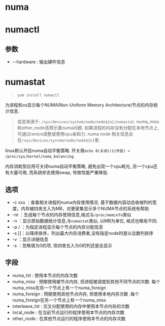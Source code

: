# numa

# numactl

## 参数
- --hardware : 输出硬件信息

# numastat
> `yum install numactl`

为进程和os显示每个NUMA(Non-Uniform Memory Architecture)节点的内存统计信息.

> 信息来源于: `/sys/devices/system/node/node${n}/numastat`. numa_miss和other_node高预示着numa问题. 如果进程的内存没有分配在本地节点上, 可通过renice调整或使用cpu亲和力.
> numa node 相关信息会在`/sys/devices/system/node/node${n}`里.

linux默认开启numa自动平衡策略. 开关用`echo 0(关闭)/1(开启) > /proc/sys/kernel/numa_balancing`.

内存消耗型应用可关闭numa自动平衡策略, 避免出现一个cpu耗光, 另一个cpu还有大量可用, 而系统却去使用swap, 导致性能严重降低.

## 选项

- -c xxx ：查看相关进程的numa内存使用情况. 基于数据内容动态收缩列的宽度，内存被四舍五入为MB，对更密集显示多个NUMA节点的系统有帮助
- -m ：生成每个节点的内存使用信息,格式与`/proc/meminfo`类似
- -n ：显示原始数据统计信息,与`numastat`类似, 以MB为单位, 格式也略有不同.
- -p <PID>/<pattern> ：为指定进程显示每个节点的内存分配信息
- -s [<node>]：以降序排序，列出最大内存消费者,没有指定node时是以总数列排序
- -v ：显示详细信息
- -s ：忽略值为0的项, 但四舍五入为0的列还是会显示

## 字段
- numa_hit : 使用本节点的内存次数
- numa_miss : 预期使用被节点内存, 但进程被调度到其他不同节点的次数. 每个numa_miss在另一个节点上有一个numa_foreign
- numa_foreign : 预期使用其他节点内存, 但使用本地内存次数 .每个numa_foreign在另一个节点上有一个numa_miss
- interleave_hit : 交叉分配使用的内存中使用本节点内存的次数
- local_node : 在当前节点运行的程序使用本节点的内存次数
- other_node : 在其他节点运行的程序使用本节点的内存次数
